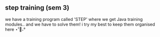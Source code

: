 ## step training (sem 3)
we have a training program called 'STEP' where we get Java training modules.. and we have to solve them! 
i try my best to keep them organised here ⋆˚🐾˖°
